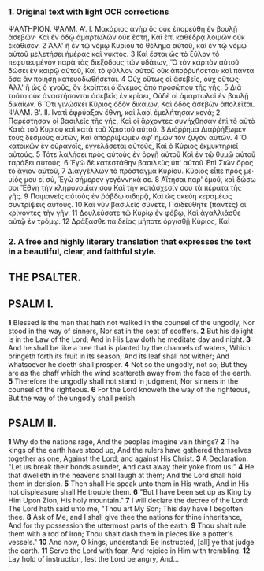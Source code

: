 ### 1. Original text with light OCR corrections

ΨΑΛΤΗΡΙΟΝ.
ΨΑΛΜ. Α'. I.
Μακάριος ἀνὴρ ὃς οὐκ ἐπορεύθη ἐν βουλῇ ἀσεβῶν·
Καὶ ἐν ὁδῷ ἁμαρτωλῶν οὐκ ἔστη,
Καὶ ἐπὶ καθέδρᾳ λοιμῶν οὐκ ἐκάθισεν.
2 Ἀλλ' ἢ ἐν τῷ νόμῳ Κυρίου τὸ θέλημα αὐτοῦ,
καὶ ἐν τῷ νόμῳ αὐτοῦ μελετήσει ἡμέρας καὶ νυκτός.
3 Καὶ ἔσται ὡς τὸ ξύλον τὸ πεφυτευμένον παρὰ τὰς διεξόδους τῶν ὑδάτων,
Ὃ τὸν καρπὸν αὑτοῦ δώσει ἐν καιρῷ αὑτοῦ,
Καὶ τὸ φύλλον αὐτοῦ οὐκ ἀποῤῥυήσεται·
καὶ πάντα ὅσα ἂν ποιήσῃ κατευοδωθήσεται.
4 Οὐχ οὕτως οἱ ἀσεβεῖς, οὐχ οὕτως·
Ἀλλ' ἢ ὡς ὁ χνοῦς, ὃν ἐκρίπτει ὁ ἄνεμος ἀπὸ προσώπου τῆς γῆς.
5 Διὰ τοῦτο οὐκ ἀναστήσονται ἀσεβεῖς ἐν κρίσει,
Οὐδὲ οἱ ἁμαρτωλοὶ ἐν βουλῇ δικαίων.
6 Ὅτι γινώσκει Κύριος ὁδὸν δικαίων,
Καὶ ὁδὸς ἀσεβῶν ἀπολεῖται.
ΨΑΛΜ. Β'. II.
Iνατὶ ἐφρύαξαν ἔθνη, καὶ λαοὶ ἐμελήτησαν κενά;
2 Παρέστησαν οἱ βασιλεῖς τῆς γῆς,
Καὶ οἱ ἄρχοντες συνήχθησαν ἐπὶ τὸ αὐτὸ
Κατὰ τοῦ Κυρίου καὶ κατὰ τοῦ Χριστοῦ αὐτοῦ.
3 Διάῤῥημα
Διαῤῥήξωμεν τοὺς δεσμοὺς αὐτῶν,
Καὶ ἀποῤῥίψωμεν ἀφ' ἡμῶν τὸν ζυγὸν αὐτῶν.
4 Ὁ κατοικῶν ἐν οὐρανοῖς, ἐγγελáσεται αὐτοὺς,
Καὶ ὁ Κύριος ἐκμυκτηριεῖ αὐτούς.
5 Τότε λαλήσει πρὸς αὐτοὺς ἐν ὀργῇ αὑτοῦ
Καὶ ἐν τῷ θυμῷ αὑτοῦ ταράξει αὐτούς.
6 Ἐγὼ δὲ κατεστάθην βασιλεὺς ὑπ' αὐτοῦ
Ἐπὶ Σιὼν ὄρος τὸ ἅγιον αὐτοῦ,
7 Διαγγέλλων τὸ πρόσταγμα Κυρίου.
Κύριος εἶπε πρός με· υἱός μου εἶ σὺ,
Ἐγὼ σήμερον γεγέννηκά σε.
8 Αἴτησαι παρ' ἐμοῦ, καὶ δώσω σοι
Ἔθνη τὴν κληρονομίαν σου
Καὶ τὴν κατάσχεσίν σου τὰ πέρατα τῆς γῆς.
9 Ποιμανεῖς αὐτοὺς ἐν ῥάβδῳ σιδηρᾷ,
Καὶ ὡς σκεύη κεραμέως συντρίψεις αὐτούς.
10 Καὶ νῦν βασιλεῖς σύνετε,
Παιδεύθητε (πάντες) οἱ κρίνοντες τὴν γῆν.
11 Δουλεύσατε τῷ Κυρίῳ ἐν φόβῳ,
Καὶ ἀγαλλιᾶσθε αὐτῷ ἐν τρόμῳ.
12 Δράξασθε παιδείας μήποτε ὀργισθῇ Κύριος,
Καὶ

### 2. A free and highly literary translation that expresses the text in a beautiful, clear, and faithful style.

## THE PSALTER.

## PSALM I.

**1** Blessed is the man that hath not walked in the counsel of the ungodly,
Nor stood in the way of sinners,
Nor sat in the seat of scoffers.
**2** But his delight is in the Law of the Lord;
And in His Law doth he meditate day and night.
**3** And he shall be like a tree that is planted by the channels of waters,
Which bringeth forth its fruit in its season;
And its leaf shall not wither;
And whatsoever he doeth shall prosper.
**4** Not so the ungodly, not so;
But they are as the chaff which the wind scattereth away from the face of the earth.
**5** Therefore the ungodly shall not stand in judgment,
Nor sinners in the counsel of the righteous.
**6** For the Lord knoweth the way of the righteous,
But the way of the ungodly shall perish.

## PSALM II.

**1** Why do the nations rage,
And the peoples imagine vain things?
**2** The kings of the earth have stood up,
And the rulers have gathered themselves together as one,
Against the Lord, and against His Christ.
**3** A Declaration.
"Let us break their bonds asunder,
And cast away their yoke from us!"
**4** He that dwelleth in the heavens shall laugh at them;
And the Lord shall hold them in derision.
**5** Then shall He speak unto them in His wrath,
And in His hot displeasure shall He trouble them.
**6** "But I have been set up as King by Him
Upon Zion, His holy mountain."
**7** I will declare the decree of the Lord:
The Lord hath said unto me, "Thou art My Son;
This day have I begotten thee.
**8** Ask of Me, and I shall give thee the nations for thine inheritance,
And for thy possession the uttermost parts of the earth.
**9** Thou shalt rule them with a rod of iron;
Thou shalt dash them in pieces like a potter's vessels."
**10** And now, O kings, understand:
Be instructed, [all] ye that judge the earth.
**11** Serve the Lord with fear,
And rejoice in Him with trembling.
**12** Lay hold of instruction, lest the Lord be angry,
And...